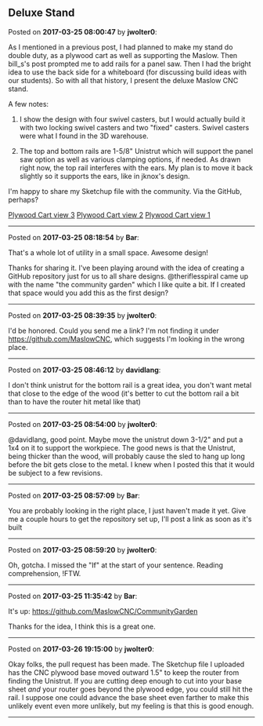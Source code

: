 ## Deluxe Stand
Posted on **2017-03-25 08:00:47** by **jwolter0**:

As I mentioned in a previous post, I had planned to make my stand do double duty, as a plywood cart as well as supporting the Maslow.  Then bill_s's post prompted me to add rails for a panel saw.  Then I had the bright idea to use the back side for a whiteboard (for discussing build ideas with our students).  So with all that history, I present the deluxe Maslow CNC stand. 

A few notes:

1. I show the design with four swivel casters, but I would actually build it with two locking swivel casters and two "fixed" casters.  Swivel casters were what I found in the 3D warehouse.

2. The top and bottom rails are 1-5/8" Unistrut which will support the panel saw option as well as various clamping options, if needed.  As drawn right now, the top rail interferes with the ears.  My plan is to move it back slightly so it supports the ears, like in jknox's design.  

I'm happy to share my Sketchup file with the community.  Via the GitHub, perhaps?

 [Plywood Cart view 3](//muut.com/u/maslowcnc/s3/:maslowcnc:VMuc:plywoodcartview3.jpg.jpg) [Plywood Cart view 2](//muut.com/u/maslowcnc/s3/:maslowcnc:g4uB:plywoodcartview2.jpg.jpg) [Plywood Cart view 1](//muut.com/u/maslowcnc/s3/:maslowcnc:ojQT:plywoodcartview1.jpg.jpg)

---

Posted on **2017-03-25 08:18:54** by **Bar**:

That's a whole lot of utility in a small space. Awesome design!

Thanks for sharing it. I've been playing around with the idea of creating a GitHub repository just for us to all share designs. @theriflesspiral came up with the name "the community garden" which I like quite a bit. If I created that space would you add this as the first design?

---

Posted on **2017-03-25 08:39:35** by **jwolter0**:

I'd be honored.  Could you send me a link?  I'm not finding it under https://github.com/MaslowCNC, which suggests I'm looking in the wrong place.

---

Posted on **2017-03-25 08:46:12** by **davidlang**:

I don't think unistrut for the bottom rail is a great idea, you don't want metal that close to the edge of the wood (it's better to cut the bottom rail a bit than to have the router hit metal like that)

---

Posted on **2017-03-25 08:54:00** by **jwolter0**:

@davidlang, good point.  Maybe move the unistrut down 3-1/2" and put a 1x4 on it to support the workpiece.  The good news is that the Unistrut, being thicker than the wood, will probably cause the sled to hang up long before the bit gets close to the metal.  I knew when I posted this that it would be subject to a few revisions.

---

Posted on **2017-03-25 08:57:09** by **Bar**:

You are probably looking in the right place, I just haven't  made it yet. Give me a couple hours to get the repository set up, I'll post a link as soon as it's built

---

Posted on **2017-03-25 08:59:20** by **jwolter0**:

Oh, gotcha.  I missed the "If" at the start of your sentence.  Reading comprehension, !FTW.

---

Posted on **2017-03-25 11:35:42** by **Bar**:

It's up: https://github.com/MaslowCNC/CommunityGarden

Thanks for the idea, I think this is a great one.

---

Posted on **2017-03-26 19:15:00** by **jwolter0**:

Okay folks, the pull request has been made.  The Sketchup file I uploaded has the CNC plywood base moved outward 1.5" to keep the router from finding the Unistrut.  If you are cutting deep enough to cut into your base sheet *and* your router goes beyond the plywood edge, you could still hit the rail.  I suppose one could advance the base sheet even farther to make this unlikely event even more unlikely, but my feeling is that this is good enough.

---

